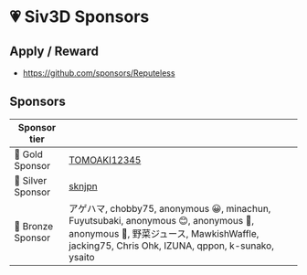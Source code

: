 
# 💗 Siv3D Sponsors

## Apply / Reward
- https://github.com/sponsors/Reputeless


## Sponsors

|Sponsor tier| |
|--|--|
|🌳 Gold Sponsor |[TOMOAKI12345](https://github.com/TOMOAKI12345)|
|🌴 Silver Sponsor |[sknjpn](https://twitter.com/sknjpn)|
|🌷 Bronze Sponsor |アゲハマ, chobby75, anonymous 😀, minachun, Fuyutsubaki, anonymous 😊, anonymous 🐝, anonymous 🐠, 野菜ジュース, MawkishWaffle, jacking75, Chris Ohk, IZUNA, qppon, k-sunako, ysaito|
